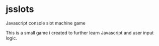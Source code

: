 # jsslots
Javascript console slot machine game

This is a small game i created to further learn Javascript and user input logic.
